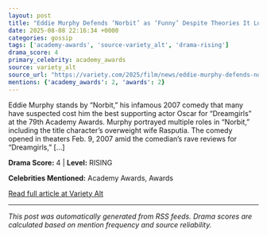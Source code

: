 ```yaml
---
layout: post
title: "Eddie Murphy Defends ‘Norbit’ as ‘Funny’ Despite Theories It Lost Him the Oscar for ‘Dreamgirls’: ‘Come on Now, S— Ain’t That Bad’""
date: 2025-08-08 22:16:34 +0000
categories: gossip
tags: ['academy-awards', 'source-variety_alt', 'drama-rising']
drama_score: 4
primary_celebrity: academy_awards
source: variety_alt
source_url: "https://variety.com/2025/film/news/eddie-murphy-defends-norbit-losing-oscar-dreamgirls-1236482686/""
mentions: {'academy_awards': 2, 'awards': 2}
---
```


Eddie Murphy stands by “Norbit,” his infamous 2007 comedy that many have suspected cost him the best supporting actor Oscar for “Dreamgirls” at the 79th Academy Awards. Murphy portrayed multiple roles in “Norbit,” including the title character’s overweight wife Rasputia. The comedy opened in theaters Feb. 9, 2007 amid the comedian’s rave reviews for “Dreamgirls,” […]

**Drama Score:** 4 | **Level:** RISING

**Celebrities Mentioned:** Academy Awards, Awards

[Read full article at Variety Alt](https://variety.com/2025/film/news/eddie-murphy-defends-norbit-losing-oscar-dreamgirls-1236482686/)

---
*This post was automatically generated from RSS feeds. Drama scores are calculated based on mention frequency and source reliability.*

